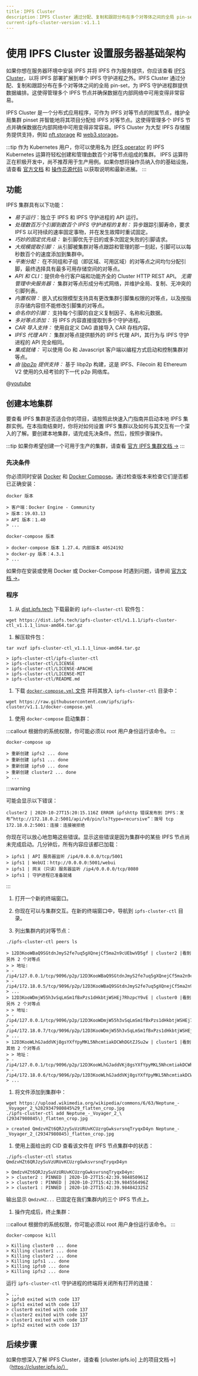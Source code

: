 ```yaml
---
title：IPFS Cluster
description：IPFS Cluster 通过分配、复制和跟踪分布在多个对等体之间的全局 pin-set，为 IPFS 守护进程群提供数据编排。在此处了解如何安装。
current-ipfs-cluster-version：v1.1.1
---
```


# 使用 IPFS Cluster 设置服务器基础架构

如果你想在服务器环境中安装 IPFS 并将 IPFS 作为服务提供，你应该查看 [IPFS Cluster](https://cluster.ipfs.io/)，以将 IPFS 部署扩展到单个 IPFS 守护进程之外。IPFS Cluster 通过分配、复制和跟踪分布在多个对等体之间的全局 pin-set，为 IPFS 守护进程群提供数据编排。这使得管理多个 IPFS 节点并确保数据在内部网络中可用变得非常容易。

IPFS Cluster 是一个分布式应用程序，可作为 IPFS 对等节点的附属节点，维护全局集群 pinset 并智能地将其项目分配给 IPFS 对等节点。这使得管理多个 IPFS 节点并确保数据在内部网络中可用变得非常容易。IPFS Cluster 为大型 IPFS 存储服务提供支持，例如 [nft.storage](https://nft.storage/) 和 [web3.storage](https://web3.storage/)。

:::tip
作为 Kubernetes 用户，你可以使用名为 [IPFS operator](https://kubernetes.io/docs/concepts/extend-kubernetes/operator/) 的 IPFS Kubernetes 运算符轻松创建和管理由数百个对等节点组成的集群。
IPFS 运算符正在积极开发中，尚不推荐用于生产用例。如果你想将操作员纳入你的基础设施，请查看 [官方文档](https://ipfs-operator.readthedocs.io/) 和 [操作员源代码](https://github.com/redhat-et/ipfs-operator) 以获取说明和最新进展。
:::

## 功能

IPFS 集群具有以下功能：

- _易于运行_：独立于 IPFS 和 IPFS 守护进程的 API 运行。
- _处理数百万个引脚到数百个 IPFS 守护进程的复制：_ 异步跟踪引脚寿命，要求 IPFS 以可持续的速率固定事物，并在发生故障时重试固定。
- _巧妙的固定优先级：_ 新引脚优先于旧的或多次固定失败的引脚请求。
- _大规模提取引脚：_ 从引脚被集群对等点跟踪和管理的那一刻起，引脚可以以每秒数百个的速度添加到集群中。
- _平衡分配：_ 在不同组和子组（即区域、可用区域）的对等点之间均匀分配引脚，最终选择具有最多可用存储空间的对等点。
- _API 和 CLI_：提供命令行客户端和功能齐全的 Cluster HTTP REST API。
  _无需管理中央服务器：_ 集群对等点形成分布式网络，并维护全局、复制、无冲突的引脚列表。
- _内置权限：_ 嵌入式权限模型支持具有更改集群引脚集权限的对等点，以及按指示存储内容但不能修改引脚集的对等点。
- _命名你的引脚：_ 支持每个引脚的自定义复制因子、名称和元数据。
- _多对等点添加：_ 将 IPFS 内容直接提取到多个守护进程。
- _CAR 导入支持：_ 使用自定义 DAG 直接导入 CAR 存档内容。
- _IPFS 代理 API：_ 集群对等点提供额外的 IPFS 代理 API，其行为与 IPFS 守护进程的 API 完全相同。
- _集成就绪：_ 可以使用 Go 和 Javascript 客户端以编程方式启动和控制集群对等点。
- _由 [libp2p](https://libp2p.io/) 提供支持：_ 基于 libp2p 构建，这是 IPFS、Filecoin 和 Ethereum V2 使用的久经考验的下一代 p2p 网络库。

<!-- markdown-link-check-disable -->
@[youtube](-SYDlid7Nqs)
<!-- markdown-link-check-enable-->

## 创建本地集群

要查看 IPFS 集群是否适合你的项目，请按照此快速入门指南并启动本地 IPFS 集群实例。在本指南结束时，你将对如何设置 IPFS 集群以及如何与其交互有一个深入的了解。要创建本地集群，请完成先决条件。然后，按照步骤操作。

:::tip
如果你希望创建一个可用于生产的集群，请查看 [官方 IPFS 集群文档 →](https://cluster.ipfs.io/)
:::

### 先决条件

你必须同时安装 [Docker](https://docs.docker.com/install/) 和 [Docker Compose](https://docs.docker.com/compose/install/)。通过检查版本来检查它们是否都已正确安装：

```shell
docker 版本

> 客户端：Docker Engine - Community
> 版本：19.03.13
> API 版本：1.40
> ...

docker-compose 版本

> docker-compose 版本 1.27.4，内部版本 40524192
> docker-py 版本：4.3.1
> ...
```

如果你在安装或使用 Docker 或 Docker-Compose 时遇到问题，请参阅 [官方文档 →](https://docs.docker.com/)。

### 程序

1. 从 [dist.ipfs.tech](https://dist.ipfs.tech/#ipfs-cluster-ctl) 下载最新的 `ipfs-cluster-ctl` 软件包：

```shell
wget https://dist.ipfs.tech/ipfs-cluster-ctl/v1.1.1/ipfs-cluster-ctl_v1.1.1_linux-amd64.tar.gz
```

1. 解压软件包：

```shell
tar xvzf ipfs-cluster-ctl_v1.1.1_linux-amd64.tar.gz

> ipfs-cluster-ctl/ipfs-cluster-ctl
> ipfs-cluster-ctl/LICENSE
> ipfs-cluster-ctl/LICENSE-APACHE
> ipfs-cluster-ctl/LICENSE-MIT
> ipfs-cluster-ctl/README.md
```

1. 下载 [`docker-compose.yml` 文件](https://raw.githubusercontent.com/ipfs/ipfs-cluster/v1.1.1/docker-compose.yml) 并将其放入 `ipfs-cluster-ctl` 目录中：

```shell
wget https://raw.githubusercontent.com/ipfs/ipfs-cluster/v1.1.1/docker-compose.yml
```

1. 使用 `docker-compose` 启动集群：

:::callout
根据你的系统权限，你可能必须以 root 用户身份运行该命令。
:::

```shell
docker-compose up

> 重新创建 ipfs2 ... done
> 重新创建 ipfs1 ... done
> 重新创建 ipfs0 ... done
> 重新创建 cluster2 ... done
> ...
```

:::warning

可能会显示以下错误：

```shell
cluster2 | 2020-10-27T15:20:15.116Z ERROR ipfshttp 错误发布到 IPFS：发布“http://172.18.0.2:5001/api/v0/pin/ls?type=recursive”：拨号 tcp 172.18.0.2:5001：连接：连接被拒绝
```

你现在可以放心地忽略这些错误。显示这些错误是因为集群中的某些 IPFS 节点尚未完成启动。几分钟后，所有内容应该都已加载：

```shell
> ipfs1 | API 服务器监听 /ip4/0.0.0.0/tcp/5001
> ipfs1 | WebUI：http://0.0.0.0:5001/webui
> ipfs1 | 网关（只读）服务器监听 /ip4/0.0.0.0/tcp/8080
> ipfs1 | 守护进程已准备就绪
```
:::

1. 打开一个新的终端窗口。

1. 你现在可以与集群交互。在新的终端窗口中，导航到 `ipfs-cluster-ctl` 目录。

1. 列出集群内的对等节点：

```shell
./ipfs-cluster-ctl peers ls

> 12D3KooWBaQ9SGtdnJmyS2fe7uq5gXQnejCf5ma2n9cUEbwVD5gf | cluster2 |看到另外 2 个对等点
> > 地址:
> - /ip4/127.0.0.1/tcp/9096/p2p/12D3KooWBaQ9SGtdnJmyS2fe7uq5gXQnejCf5ma2n9cUEbwVD5gf
> - /ip4/172.18.0.5/tcp/9096/p2p/12D3KooWBaQ9SGtdnJmyS2fe7uq5gXQnejCf5ma2n9cUEbwVD5gf
> ...
> 12D3KooWDmjW55h3vSqLmSm1fBxPzs1dHkbtjWSHEj7RhzpcY9vE | cluster0 |看到另外 2 个对等点
> > 地址:
> - /ip4/127.0.0.1/tcp/9096/p2p/12D3KooWDmjW55h3vSqLmSm1fBxPzs1dHkbtjWSHEj7RhzpcY9vE
> - /ip4/172.18.0.7/tcp/9096/p2p/12D3KooWDmjW55h3vSqLmSm1fBxPzs1dHkbtjWSHEj7RhzpcY9vE
> ...
> 12D3KooWLhGJaddVKj8gsYXfYpyMKL5NhcmtiakDCWhDGtZJSu2w | cluster1 |看到其他 2 个对等点
> > 地址：
> - /ip4/127.0.0.1/tcp/9096/p2p/12D3KooWLhGJaddVKj8gsYXfYpyMKL5NhcmtiakDCWhDGtZJSu2w
> - /ip4/172.18.0.6/tcp/9096/p2p/12D3KooWLhGJaddVKj8gsYXfYpyMKL5NhcmtiakDCWhDGtZJSu2w
> ...
```

1. 将文件添加到集群中：

```shell
wget https://upload.wikimedia.org/wikipedia/commons/6/63/Neptune_-_Voyager_2_%2829347980845%29_flatten_crop.jpg
./ipfs-cluster-ctl add Neptune_-_Voyager_2_\(29347980845\)_flatten_crop.jpg

> created QmdzvHZt6QRJzySuVzURUvKCUzrgGwksvrsnqTryqxD4yn Neptune_-_Voyager_2_(29347980845)_flatten_crop.jpg
```

1. 使用上面给出的 CID 查看该文件在 IPFS 节点集群中的状态：

```shell
./ipfs-cluster-ctl status QmdzvHZt6QRJzySuVzURUvKCUzrgGwksvrsnqTryqxD4yn

> QmdzvHZt6QRJzySuVzURUvKCUzrgGwksvrsnqTryqxD4yn:
> > cluster2 : PINNED | 2020-10-27T15:42:39.984850961Z
> > cluster0 : PINNED | 2020-10-27T15:42:39.984556496Z
> > cluster1 : PINNED | 2020-10-27T15:42:39.984842325Z
```

输出显示 `QmdzvHZ...` 已固定在我们集群内的三个 IPFS 节点上。

1. 操作完成后，终止集群：

:::callout
根据你的系统权限，你可能必须以 root 用户身份运行该命令。
:::

```shell
docker-compose kill

> Killing cluster0 ... done
> Killing cluster1 ... done
> Killing cluster2 ... done
> Killing ipfs1 ... done
> Killing ipfs0 ... done
> Killing ipfs2 ... done
```

运行 `ipfs-cluster-ctl` 守护进程的终端将关闭所有打开的连接：

```shell
> ...
> ipfs0 exited with code 137
> ipfs1 exited with code 137
> cluster0 exited with code 137
> cluster2 exited with code 137
> cluster1 exited with code 137
> ipfs2 exited with code 137
```

## 后续步骤

如果你想深入了解 IPFS Cluster，请查看 [cluster.ipfs.io] 上的项目文档→]（https://cluster.ipfs.io/）
